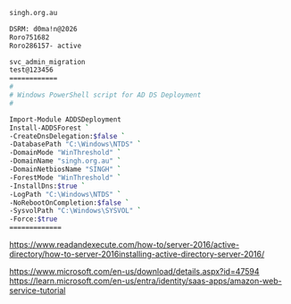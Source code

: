 ```sh
singh.org.au

DSRM: d0ma!n@2026
Roro751682
Roro286157- active

svc_admin_migration
test@123456
============
#
# Windows PowerShell script for AD DS Deployment
#

Import-Module ADDSDeployment
Install-ADDSForest `
-CreateDnsDelegation:$false `
-DatabasePath "C:\Windows\NTDS" `
-DomainMode "WinThreshold" `
-DomainName "singh.org.au" `
-DomainNetbiosName "SINGH" `
-ForestMode "WinThreshold" `
-InstallDns:$true `
-LogPath "C:\Windows\NTDS" `
-NoRebootOnCompletion:$false `
-SysvolPath "C:\Windows\SYSVOL" `
-Force:$true
=============
```

https://www.readandexecute.com/how-to/server-2016/active-directory/how-to-server-2016installing-active-directory-server-2016/

https://www.microsoft.com/en-us/download/details.aspx?id=47594
https://learn.microsoft.com/en-us/entra/identity/saas-apps/amazon-web-service-tutorial

